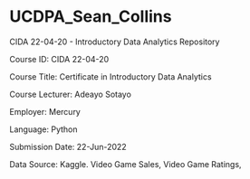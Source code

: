 # UCDPA_Sean_Collins
CIDA 22-04-20 - Introductory Data Analytics Repository

Course ID:    CIDA 22-04-20

Course Title:    Certificate in Introductory Data Analytics

Course Lecturer:    Adeayo Sotayo

Employer:    Mercury

Language:    Python

Submission Date:    22-Jun-2022

Data Source:    Kaggle. Video Game Sales, Video Game Ratings, 
